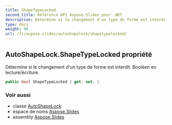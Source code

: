 ```yaml
---
title: ShapeTypeLocked
second_title: Référence API Aspose.Slides pour .NET
description: Détermine si le changement d'un type de forme est interdit. Booléen en lecture/écriture.
type: docs
weight: 90
url: /fr/aspose.slides/autoshapelock/shapetypelocked/
---
```


## AutoShapeLock.ShapeTypeLocked propriété

Détermine si le changement d'un type de forme est interdit. Booléen en lecture/écriture.

```csharp
public bool ShapeTypeLocked { get; set; }
```

### Voir aussi

* classe [AutoShapeLock](../../autoshapelock)
* espace de noms [Aspose.Slides](../../autoshapelock)
* assembly [Aspose.Slides](../../../)

<!-- NE PAS ÉDITER : généré par xmldocmd pour Aspose.Slides.dll -->